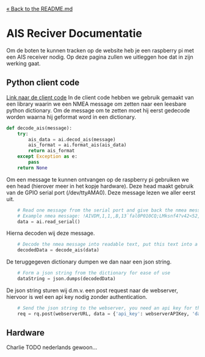 [&laquo; Back to the README.md](../README.md)

# AIS Reciver Documentatie
Om de boten te kunnen tracken op de website heb je een raspberry pi met een AIS receiver nodig. Op deze pagina zullen we uitleggen hoe dat in zijn werking gaat.

## Python client code
[Link naar de client code](../ais-receiver/ais-receiver.py)
In de client code hebben we gebruik gemaakt van een library waarin we een NMEA message om zetten naar een leesbare python dictionary.
Om de message om te zetten moet hij eerst gedecode worden waarna hij geformat word in een dictionary.
```python
def decode_ais(message):
    try:
        ais_data = ai.decod_ais(message)
        ais_format = ai.format_ais(ais_data)
        return ais_format
    except Exception as e:
        pass
    return None
```
Om een message te kunnen ontvangen op de raspberry pi gebruiken we een head (hierover meer in het kopje hardware).
Deze head maakt gebruik van de GPIO serial port (/dev/ttyAMA0).
Deze message lezen we aller eerst uit.
```python
	# Read one message from the serial port and give back the nmea message.
	# Example nmea message: !AIVDM,1,1,,B,13`fal0P010CQ;LMksnf4?v42<52,0*05
	data = ai.read_serial()
```
Hierna decoden wij deze message.
```python
	# Decode the nmea message into readable text, put this text into a dictionary.
	decodedData = decode_ais(data)
```
De teruggegeven dictionary dumpen we dan naar een json string.
```python
	# Form a json string from the dictionary for ease of use
	dataString = json.dumps(decodedData)
```
De json string sturen wij d.m.v. een post request naar de webserver, hiervoor is wel een api key nodig zonder authentication.
```python
	# Send the json string to the webserver, you need an api key for this to work without authentication.
	req = rq.post(webserverURL, data = {'api_key': webserverAPIKey, 'data': dataString})
```

## Hardware
Charlie TODO nederlands gewoon...

